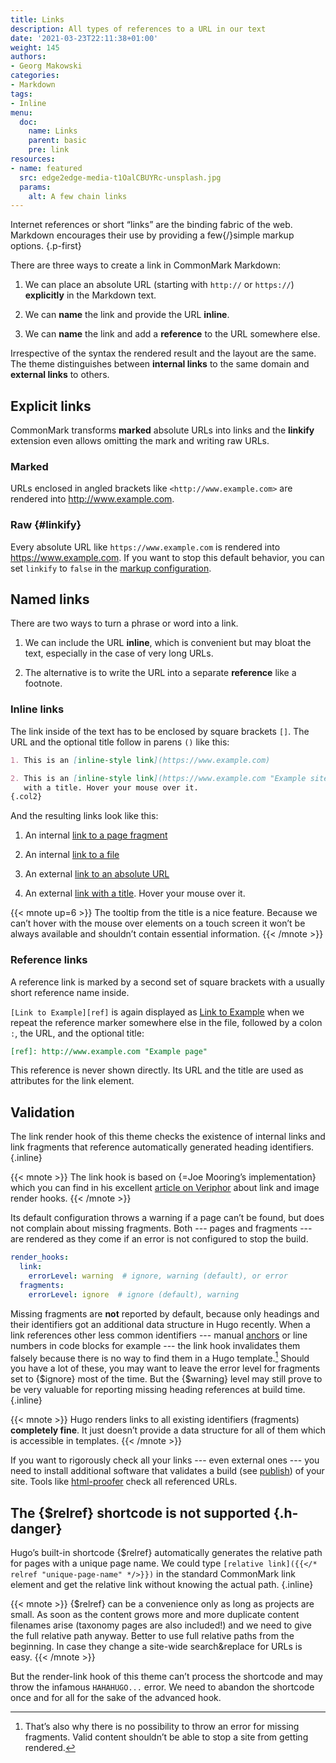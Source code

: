 ```yaml
---
title: Links
description: All types of references to a URL in our text
date: '2021-03-23T22:11:38+01:00'
weight: 145
authors:
- Georg Makowski
categories:
- Markdown
tags:
- Inline
menu:
  doc:
    name: Links
    parent: basic
    pre: link
resources:
- name: featured
  src: edge2edge-media-t1OalCBUYRc-unsplash.jpg
  params:
    alt: A few chain links
---
```


Internet references or short “links” are the binding fabric of the web. Markdown encourages their use by providing a few{/}simple markup options.
{.p-first} <!--more-->

There are three ways to create a link in CommonMark Markdown:

1. We can place an absolute URL (starting with `http://` or `https://`) **explicitly** in the Markdown text.

2. We can **name** the link and provide the URL **inline**.

3. We can **name** the link and add a **reference** to the URL somewhere else.

Irrespective of the syntax the rendered result and the layout are the same. The theme distinguishes between **internal links** to the same domain and **external links** to others.

## Explicit links

CommonMark transforms **marked** absolute URLs into links and the **linkify** extension even allows omitting the mark and writing raw URLs.

### Marked

URLs enclosed in angled brackets like `<http://www.example.com>` are rendered into <http://www.example.com>.

### Raw {#linkify}

Every absolute URL like `https://www.example.com` is rendered into https://www.example.com. If you want to stop this default behavior, you can set `linkify` to `false` in the [markup configuration](/doc/appendix/config/markup#9).

## Named links

There are two ways to turn a phrase or word into a link.

1. We can include the URL **inline**, which is convenient but may bloat the text, especially in the case of very long URLs. 

2. The alternative is to write the URL into a separate **reference** like a footnote.

### Inline links

The link inside of the text has to be enclosed by square brackets `[]`. The
URL and the optional title follow in parens `()` like this:

```md
1. This is an [inline-style link](https://www.example.com)

2. This is an [inline-style link](https://www.example.com "Example site")
   with a title. Hover your mouse over it.
{.col2}
```

And the resulting links look like this:

1. An internal [link to a page fragment](/doc/basic/link#inline-links)

2. An internal [link to a file](dummy.pdf)

3. An external [link to an absolute URL](https://www.example.com)

4. An external [link with a title](https://www.example.com "Example domain"). Hover your mouse over it.

{{< mnote up=6 >}}
The tooltip from the title is a nice feature. Because we can’t hover with the mouse over elements on a touch screen it won’t be always available and shouldn’t contain essential information.
{{< /mnote >}}

### Reference links

A reference link is marked by a second set of square brackets with a usually short reference name inside.

`[Link to Example][ref]` is again displayed as [Link to Example][ref] when we repeat the reference marker somewhere else in the file, followed by a colon `:`, the URL, and the optional title:

```md
[ref]: http://www.example.com "Example page"
```

This reference is never shown directly. Its URL and the title are used as attributes for the link element.

[ref]: http://www.example.com "Example page"

## Validation
The link render hook of this theme checks the existence of internal links and link fragments that reference automatically generated heading identifiers.
{.inline}

{{< mnote >}}
The link hook is based on {=Joe Mooring’s implementation} which you can find in his excellent [article on Veriphor](https://www.veriphor.com/articles/link-and-image-render-hooks/) about link and image render hooks.
{{< /mnote >}}

Its default configuration throws a warning if a page can’t be found, but does not complain about missing fragments. Both --- pages and fragments --- are rendered as they come if an error is not configured to stop the build.

```yaml
render_hooks:
  link:
    errorLevel: warning  # ignore, warning (default), or error
  fragments:
    errorLevel: ignore  # ignore (default), warning

```

Missing fragments are **not** reported by default, because only headings and their identifiers got an additional data structure in Hugo recently. When a link references other less common identifiers --- manual [anchors](doc/enhancing/attribute/anchor) or line numbers in code blocks for example --- the link hook invalidates them falsely because there is no way to find them in a Hugo template.[^1] Should you have a lot of these, you may want to leave the error level for fragments set to {$ignore} most of the time. But the {$warning} level may still prove to be very valuable for reporting missing heading references at build time.
{.inline}

{{< mnote >}}
Hugo renders links to all existing identifiers (fragments) **completely fine**. It just doesn’t provide a data structure for all of them which is accessible in templates.
{{< /mnote >}}

[^1]: That’s also why there is no possibility to throw an error for missing fragments. Valid content shouldn’t be able to stop a site from getting rendered.

If you want to rigorously check all your links --- even external ones --- you need to install additional software that validates a build (see [publish](doc/intro/workflow/publish#use-your-own-hardware)) of your site. Tools like [html-proofer](https://github.com/gjtorikian/html-proofer) check all referenced URLs.

## The {$relref} shortcode is not supported {.h-danger}

Hugo’s built-in shortcode {$relref} automatically generates the relative path for pages with a unique page name. We could type `[relative link]({{</* relref "unique-page-name" */>}})` in the standard CommonMark link element and get the relative link without knowing the actual path.
{.inline}

{{< mnote >}}
{$relref} can be a convenience only as long as projects are small. As soon as the content grows more and more duplicate content filenames arise (taxonomy pages are also included!) and we need to give the full relative path anyway. Better to use full relative paths from the beginning. In case they change a site-wide search&replace for URLs is easy.
{{< /mnote >}}

But the render-link hook of this theme can’t process the shortcode and may throw the infamous `HAHAHUGO...` error. We need to abandon the shortcode once and for all for the sake of the advanced hook.
